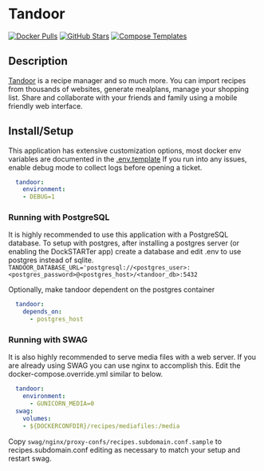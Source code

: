 # Tandoor

[![Docker Pulls](https://img.shields.io/docker/pulls/vabene1111/recipes?style=flat-square&color=607D8B&label=docker%20pulls&logo=docker)](https://hub.docker.com/r/vabene1111/recipes)
[![GitHub Stars](https://img.shields.io/github/stars/vabene1111/recipes?style=flat-square&color=607D8B&label=github%20stars&logo=github)](https://github.com//vabene1111/recipes)
[![Compose Templates](https://img.shields.io/static/v1?style=flat-square&color=607D8B&label=compose&message=templates)](https://github.com/GhostWriters/DockSTARTer/tree/master/compose/.apps/tandoor)

## Description

[Tandoor](https://docs.tandoor.dev/) is a recipe manager and so much more.
You can import recipes from thousands of websites, generate mealplans, manage your shopping list.
Share and collaborate with your friends and family using a mobile friendly web interface.

## Install/Setup

This application has extensive customization options, most docker env variables are documented in the [.env.template](https://raw.githubusercontent.com/vabene1111/recipes/master/.env.template)
If you run into any issues, enable debug mode to collect logs before opening a ticket.

``` yaml
  tandoor:
    environment:
    - DEBUG=1
```

### Running with PostgreSQL

It is highly recommended to use this application with a PostgreSQL database.
To setup with postgres, after installing a postgres server (or enabling the DockSTARTer app) create a database and edit .env to use postgres instead of sqlite.
`TANDOOR_DATABASE_URL='postgresql://<postgres_user>:<postgres_password>@<postgres_host>/<tandoor_db>:5432`

Optionally, make tandoor dependent on the postgres container

``` yaml
  tandoor:
    depends_on:
      - postgres_host
```

### Running with SWAG

It is also highly recommended to serve media files with a web server.  If you are already using SWAG you can use nginx to accomplish this.
Edit the docker-compose.override.yml similar to below.

``` yaml
  tandoor:
    environment:
      - GUNICORN_MEDIA=0
  swag:
    volumes:
    - ${DOCKERCONFDIR}/recipes/mediafiles:/media
```

Copy `swag/nginx/proxy-confs/recipes.subdomain.conf.sample` to recipes.subdomain.conf editing as necessary to match your setup and restart swag.
